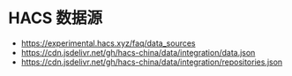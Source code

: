 # HACS 数据源

- https://experimental.hacs.xyz/faq/data_sources
- https://cdn.jsdelivr.net/gh/hacs-china/data/integration/data.json
- https://cdn.jsdelivr.net/gh/hacs-china/data/integration/repositories.json
